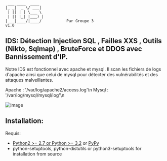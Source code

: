      ___ ____  ____
    |_ _|  _ \/ ___|
     | || | | \___ \
     | || |_| |___) |
    |___|____/|____/           Par Groupe 3   
    v1.0        


## IDS: Détection Injection SQL , Failles XXS , Outils (Nikto, Sqlmap) , BruteForce et DDOS avec Bannissement d'IP.

Notre IDS est fonctionnel avec apache et mysql. Il scan les fichiers de logs d'apache ainsi que celui de mysql pour détecter des vulnérabilités et des attaques malveillantes.

Apache : '/var/log/apache2/access.log'\n
Mysql : '/var/log/mysql/mysql/log'\n

![image](https://github.com/TFLR/IDS/assets/79453369/a6834b8c-a6c7-4f42-847b-80f628a66f6f)

Installation:
-------------

Requis:
- [Python2 >= 2.7 or Python >= 3.2](https://www.python.org) or [PyPy](https://pypy.org)
- python-setuptools, python-distutils or python3-setuptools for installation from source

